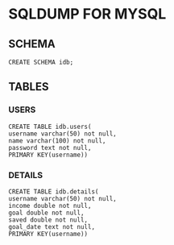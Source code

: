 # SQLDUMP FOR MYSQL

## SCHEMA

```
CREATE SCHEMA idb;
```

## TABLES

### USERS

```
CREATE TABLE idb.users(
username varchar(50) not null,
name varchar(100) not null,
password text not null,
PRIMARY KEY(username))
```

### DETAILS

```
CREATE TABLE idb.details(
username varchar(50) not null,
income double not null, 
goal double not null, 
saved double not null, 
goal_date text not null, 
PRIMARY KEY(username))
```